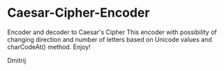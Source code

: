# Caesar-Cipher-Encoder
Encoder and decoder to Caesar's Cipher
This encoder with possibility of changing direction and number of letters based on Unicode values and charCodeAt() method. Enjoy!

Dmitrij

